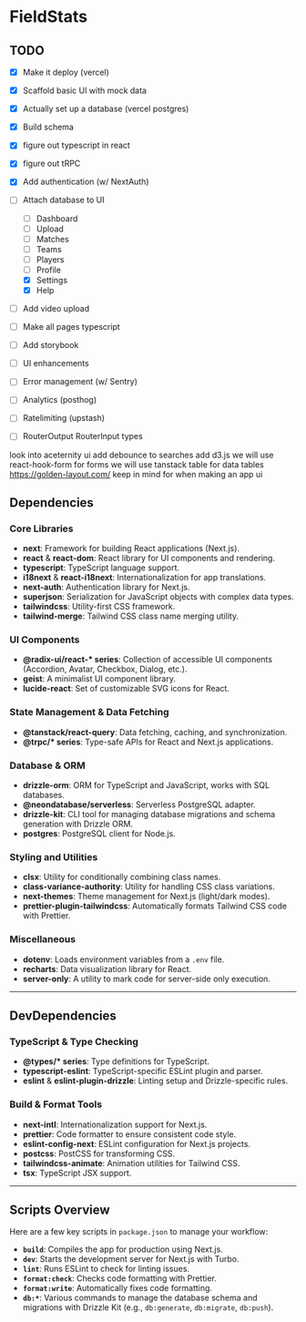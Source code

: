 # FieldStats

## TODO

- [x] Make it deploy (vercel)
- [x] Scaffold basic UI with mock data
- [x] Actually set up a database (vercel postgres)
- [x] Build schema
- [x] figure out typescript in react
- [x] figure out tRPC
- [x] Add authentication (w/ NextAuth)
- [ ] Attach database to UI
  - [ ] Dashboard
  - [ ] Upload
  - [ ] Matches
  - [ ] Teams
  - [ ] Players
  - [ ] Profile
  - [x] Settings
  - [x] Help
- [ ] Add video upload
- [ ] Make all pages typescript
- [ ] Add storybook
- [ ] UI enhancements
- [ ] Error management (w/ Sentry)
- [ ] Analytics (posthog)
- [ ] Ratelimiting (upstash)

- [ ] RouterOutput RouterInput types

look into aceternity ui
add debounce to searches
add d3.js
we will use react-hook-form for forms
we will use tanstack table for data tables
https://golden-layout.com/ keep in mind for when making an app ui

## **Dependencies**

### **Core Libraries**

- **next**: Framework for building React applications (Next.js).
- **react** & **react-dom**: React library for UI components and rendering.
- **typescript**: TypeScript language support.
- **i18next** & **react-i18next**: Internationalization for app translations.
- **next-auth**: Authentication library for Next.js.
- **superjson**: Serialization for JavaScript objects with complex data types.
- **tailwindcss**: Utility-first CSS framework.
- **tailwind-merge**: Tailwind CSS class name merging utility.

### **UI Components**

- **@radix-ui/react-\* series**: Collection of accessible UI components (Accordion, Avatar, Checkbox, Dialog, etc.).
- **geist**: A minimalist UI component library.
- **lucide-react**: Set of customizable SVG icons for React.

### **State Management & Data Fetching**

- **@tanstack/react-query**: Data fetching, caching, and synchronization.
- **@trpc/\* series**: Type-safe APIs for React and Next.js applications.

### **Database & ORM**

- **drizzle-orm**: ORM for TypeScript and JavaScript, works with SQL databases.
- **@neondatabase/serverless**: Serverless PostgreSQL adapter.
- **drizzle-kit**: CLI tool for managing database migrations and schema generation with Drizzle ORM.
- **postgres**: PostgreSQL client for Node.js.

### **Styling and Utilities**

- **clsx**: Utility for conditionally combining class names.
- **class-variance-authority**: Utility for handling CSS class variations.
- **next-themes**: Theme management for Next.js (light/dark modes).
- **prettier-plugin-tailwindcss**: Automatically formats Tailwind CSS code with Prettier.

### **Miscellaneous**

- **dotenv**: Loads environment variables from a `.env` file.
- **recharts**: Data visualization library for React.
- **server-only**: A utility to mark code for server-side only execution.

---

## **DevDependencies**

### **TypeScript & Type Checking**

- **@types/\* series**: Type definitions for TypeScript.
- **typescript-eslint**: TypeScript-specific ESLint plugin and parser.
- **eslint** & **eslint-plugin-drizzle**: Linting setup and Drizzle-specific rules.

### **Build & Format Tools**

- **next-intl**: Internationalization support for Next.js.
- **prettier**: Code formatter to ensure consistent code style.
- **eslint-config-next**: ESLint configuration for Next.js projects.
- **postcss**: PostCSS for transforming CSS.
- **tailwindcss-animate**: Animation utilities for Tailwind CSS.
- **tsx**: TypeScript JSX support.

---

## **Scripts Overview**

Here are a few key scripts in `package.json` to manage your workflow:

- **`build`**: Compiles the app for production using Next.js.
- **`dev`**: Starts the development server for Next.js with Turbo.
- **`lint`**: Runs ESLint to check for linting issues.
- **`format:check`**: Checks code formatting with Prettier.
- **`format:write`**: Automatically fixes code formatting.
- **`db:*`**: Various commands to manage the database schema and migrations with Drizzle Kit (e.g., `db:generate`, `db:migrate`, `db:push`).
